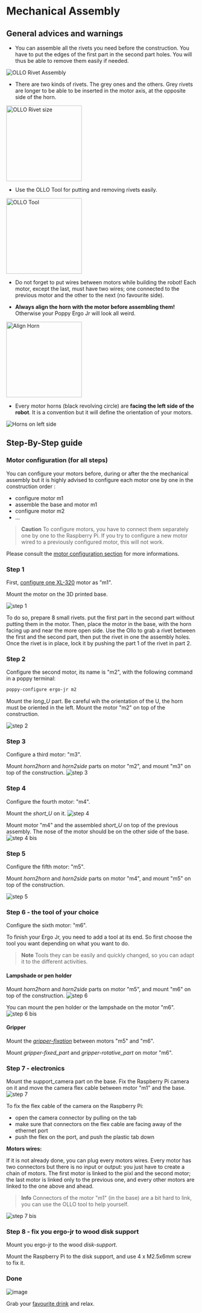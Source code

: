 
# Mechanical Assembly

## General advices and warnings

<!-- TODO:
* picture rivet black vs grey
* ergo + wires
-->

* You can assemble all the rivets you need before the construction. You have to put the edges of the first part in the second part holes. You will thus be able to remove them easily if needed.

![OLLO Rivet Assembly](img/assembly/ollo_rivet.png)

* There are two kinds of rivets. The grey ones and the others. Grey rivets are longer to be able to be inserted in the motor axis, at the opposite side of the horn.

<!-- HTML link to adapt image size -->
<img src="img/assembly/ollo_rivets_size.jpg" alt="OLLO Rivet size" height="200">

* Use the OLLO Tool for putting and removing rivets easily.

<!-- HTML link to adapt image size -->
<img src="img/assembly/ollo-tool.jpg" alt="OLLO Tool" height="200">


* Do not forget to put wires between motors while building the robot! Each motor, except the last, must have two wires; one connected to the previous motor and the other to the next (no favourite side).


* **Always align the horn with the motor before assembling them!** Otherwise your Poppy Ergo Jr will look all weird.

<!-- HTML link to adapt image size -->
<img src="img/assembly/align-horn.png" alt="Align Horn" height="200">


* Every motor horns (black revolving circle) are **facing the left side of the robot**. It is a convention but it will define the orientation of your motors.

![Horns on left side](img/assembly/horns_on_left.jpg)

## Step-By-Step guide

### Motor configuration (for all steps)

You can configure your motors before, during or after the the mechanical assembly but it is highly advised to configure each motor one by one in the construction order :
* configure motor m1
* assemble the base and motor m1
* configure motor m2
* ...



> **Caution** To configure motors, you have to connect them separately one by one to the Raspberry Pi. If you try to configure a new motor wired to a previously configured motor, this will not work.


Please consult the [motor configuration section](motor-configuration.md) for more informations.

### Step 1
First, [configure one XL-320](motor-configuration.md) motor as "m1".

Mount the motor on the 3D printed base.

![step 1](img/assembly/steps/step_1-2.jpg)

To do so, prepare 8 small rivets. put the first part in the second part without putting them in the motor. Then, place the motor in the base, with the horn facing up and near the more open side.
Use the Ollo to grab a rivet between the first and the second part, then put the rivet in one the assembly holes. Once the rivet is in place, lock it by pushing the part 1 of the rivet in part 2.


### Step 2
Configure the second motor, its name is "m2", with the following command in a poppy terminal:
```bash
poppy-configure ergo-jr m2
```

Mount the *long_U* part. Be careful wih the orientation of the U, the horn must be oriented in the left.
Mount the motor "m2" on top of the construction.

![step 2](img/assembly/steps/step_3-4.jpg)


### Step 3
Configure a third motor: "m3".

Mount *horn2horn* and *horn2side* parts on motor "m2", and mount "m3" on top of the construction.
![step 3](img/assembly/steps/step_5-6.jpg)


### Step 4

Configure the fourth motor: "m4".

Mount the *short_U* on it.
![step 4](img/assembly/steps/step_7-8.jpg)

Mount motor "m4" and the assembled *short_U* on top of the previous assembly. The nose of the motor should be on the other side of the base.
![step 4 bis](img/assembly/steps/step_9-10.jpg)

### Step 5

Configure the fifth motor: "m5".

Mount *horn2horn* and *horn2side* parts on motor "m4", and mount "m5" on top of the construction.

![step 5](img/assembly/steps/step_11-12-13.jpg)


### Step 6 - the tool of your choice
Configure the sixth motor: "m6".

To finish your Ergo Jr, you need to add a tool at its end. So first choose the tool you want depending on what you want to do.

> **Note** Tools they can be easily and quickly changed, so you can adapt it to the different activities.

#### Lampshade or pen holder
Mount *horn2horn* and *horn2side* parts on motor "m5", and mount "m6" on top of the construction.
![step 6](img/assembly/steps/step_14-16-17.jpg)

You can mount the pen holder or the lampshade on the motor "m6".
![step 6 bis](img/assembly/steps/step_18-19.jpg)


#### Gripper
Mount the [*gripper-fixation*](https://github.com/poppy-project/poppy-ergo-jr/blob/master/hardware/STL/tools/gripper-fixation.stl) between motors "m5" and "m6".

Mount *gripper-fixed_part* and *gripper-rotative_part* on motor "m6".
<!-- TODO closed picture of gripper-->


### Step 7 - electronics
Mount the support_camera part on the base. Fix the Raspberry Pi camera on it and move the camera flex cable between motor "m1" and the base.
![step 7](img/assembly/steps/step_21-22.jpg)

To fix the flex cable of the camera on the Raspberry Pi:
* open the camera connector by pulling on the tab
* make sure that connectors on the flex cable are facing away of the ethernet port
* push the flex on the port, and push the plastic tab down

<!-- TODO: add a closed picture of camera fix-->
**Motors wires:**

If it is not already done, you can plug every motors wires. Every motor has two connectors but there is no input or output: you just have to create a chain of motors. The first motor is linked to the pixl and the second motor; the last motor is linked only to the previous one, and every other motors are linked to the one above and ahead.

<!-- TODO picture of OLLO + base rivets -->
> **Info** Connectors of the motor "m1" (in the base) are a bit hard to link, you can use the OLLO tool to help yourself.

![step 7 bis](img/assembly/steps/step_24.jpg)

### Step 8 - fix you ergo-jr to wood disk support
Mount you ergo-jr to the wood *disk-support*.

Mount the Raspberry Pi to the disk support, and use 4 x M2.5x6mm screw to fix it.
<!-- TODO: picture of disk fixation -->

### Done

![image](img/assembly/ergo-tool-2.jpg)

Grab your [favourite drink](https://www.flickr.com/photos/poppy-project/16488256337/) and relax.
